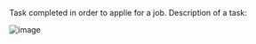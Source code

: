 Task completed in order to applie for a job.
Description of a task:

![image](https://user-images.githubusercontent.com/73942404/170607814-1a098626-6799-498e-837e-93759bf4ae9b.png)

